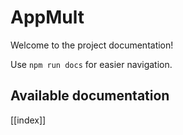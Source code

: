 # AppMult

Welcome to the project documentation!

Use `npm run docs` for easier navigation.

## Available documentation

[[index]]
